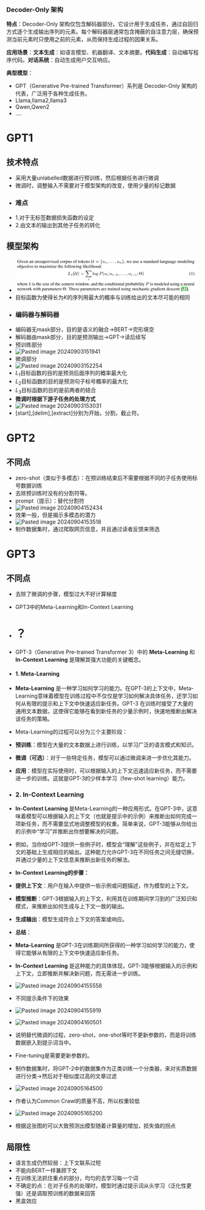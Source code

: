 ### Decoder-Only 架构

**特点**：Decoder-Only 架构仅包含解码器部分。它设计用于生成任务，通过自回归方式逐个生成输出序列的元素。每个解码器层通常包含掩蔽的自注意力层，确保预测当前元素时只使用之前的元素，从而保持生成过程的因果关系。

**应用场景**：**文本生成**：如语言模型、机器翻译、文本摘要。**代码生成**：自动编写程序代码。**对话系统**：自动生成用户交互响应。

**典型模型**：

- GPT（Generative Pre-trained Transformer）系列是 Decoder-Only 架构的代表，广泛用于各种生成任务。
- Llama,llama2,llama3
- Qwen,Qwen2
- ....
# GPT1
## 技术特点
- 采用大量unlabelled数据进行预训练，然后根据任务进行微调
- 微调时，调整输入不需要对于模型架构的改变，使用少量的标记数据
- ### **难点**
- 1.对于无标签数据损失函数的设定
- 2.由文本的输出到其他子任务的转化
## 模型架构
- ![img](https://github.com/ShiBowen101/LLM-study-notes/blob/main/pictures/Pasted%20image%2020240903151027.png)
- 目标函数为使得长为$K$的序列用最大的概率与训练给出的文本尽可能的相同
- ### 编码器与解码器
- 编码器无mask部分，目的是语义的融合->BERT->完形填空
- 解码器由mask部分，目的是预测输出->GPT->读后续写
- 预训练部分
- ![Pasted image 20240903151941](Pasted%20image%2020240903151941.png)
- 微调部分
- ![Pasted image 20240903152254](Pasted%20image%2020240903152254.png)
- $L_1$目标函数的目的是预测后面序列的概率最大化
- $L_2$目标函数的目的是预测句子标号概率的最大化
- $L_3$目标函数的目的是前两者的结合
- **微调时根据下游子任务的处理方式**
- ![Pasted image 20240903153031](Pasted%20image%2020240903153031.png)
- [start],[delim],[extract]分别为开始，分割，截止符。
# GPT2
## 不同点
- zero-shot（类似于多模态）：在预训练结束后不需要根据不同的子任务使用标号数据训练
- 去除预训练时没有的分割符等。
- prompt（提示）：替代分割符
- ![Pasted image 20240904152434](Pasted%20image%2020240904152434.png)
- 效果一般，但是揭示多模态的潜力
- ![Pasted image 20240904153518](Pasted%20image%2020240904153518.png)
- 制作数据集时，通过爬取网页信息，并且通过读者反馈来筛选
# GPT3
## 不同点
- 去除了微调的步骤，模型过大不好计算梯度
- GPT3中的Meta-Learning和In-Context Learning
- # ？
- GPT-3（Generative Pre-trained Transformer 3）中的 **Meta-Learning** 和 **In-Context Learning** 是理解其强大功能的关键概念。
- #### 1. Meta-Learning
- **Meta-Learning** 是一种学习如何学习的能力。在GPT-3的上下文中，Meta-Learning意味着模型在训练过程中不仅仅是学习如何解决具体任务，还学习如何从有限的提示和上下文中快速适应新任务。GPT-3 在训练时接受了大量的通用文本数据，这使得它能够在看到新任务的少量示例时，快速地推断出解决该任务的策略。
- Meta-Learning的过程可以分为三个主要阶段：

- **预训练**：模型在大量的文本数据上进行训练，以学习广泛的语言模式和知识。
- **微调（可选）**：对于一些特定任务，模型可以通过微调来进一步优化其能力。
- **应用**：模型在实际使用时，可以根据输入的上下文迅速适应新任务，而不需要进一步的训练。这就是GPT-3的少样本学习（few-shot learning）能力。
- ### 2. In-Context Learning
- **In-Context Learning** 是Meta-Learning的一种应用形式。在GPT-3中，这意味着模型可以根据输入的上下文（也就是提示中的示例）来推断出如何完成一项新任务，而不需要显式地调整模型的权重。简单来说，GPT-3能够从你给出的示例中“学习”并推断出你想要解决的问题。
- 例如，当你给GPT-3提供一些例子时，模型会“理解”这些例子，并在给定上下文的基础上生成相应的输出。这种能力允许GPT-3在不同任务之间无缝切换，并通过少量的上下文信息来推断出新任务的解法。
- **In-Context Learning的步骤：**

- **提供上下文**：用户在输入中提供一些示例或问题描述，作为模型的上下文。
- **模型推断**：GPT-3根据输入的上下文，利用其在训练期间学习到的广泛知识和模式，来推断出如何生成与上下文一致的输出。
- **生成输出**：模型生成符合上下文的答案或响应。
- **总结**：

- **Meta-Learning** 是GPT-3在训练期间所获得的一种学习如何学习的能力，使得它能够从有限的上下文中快速适应新任务。
- **In-Context Learning** 是这种能力的具体体现，GPT-3能够根据输入的示例和上下文，立即推断并解决新问题，而无需进一步训练。
- ![Pasted image 20240904155558](Pasted%20image%2020240904155558.png)
- 不同提示条件下的效果
- ![Pasted image 20240904155919](Pasted%20image%2020240904155919.png)
- ![Pasted image 20240904160501](Pasted%20image%2020240904160501.png)
- 说明替代微调的过程，zero-shot，one-shot等时不更新参数的，而是将训练数据嵌入到提示词当中。
- Fine-tuning是需要更新参数的。
- 制作数据集时，将GPT-2中的数据集作为正类训练一个分类器，来对劣质数据进行分类->然后对于相似度过高的文章过滤
- ![Pasted image 20240905164500](Pasted%20image%2020240905164500.png)
- 作者认为Common Crawl的质量不高，所以权重较低
- ![Pasted image 20240905165200](Pasted%20image%2020240905165200.png)
- 根据这张图的可以大致预测出模型随着计算量的增加，损失值的拐点
## 局限性
- 语言生成仍然较弱：上下文联系过短
- 不能向BERT一样兼顾下文
- 在训练无法抓住重点的部分，均匀的去学习每一个词
- 不确定的点：在对子任务的处理时，模型时通过提示词从头学习（泛化性更强）还是调取预训练的数据来回答
- 黑盒效应



